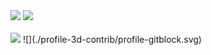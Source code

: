 <img src="https://img.shields.io/badge/#61DAFB?style=flat&logo=React&logoColor=white"/>
<img src="https://github-readme-stats.vercel.app/api/top-langs/?username=seunghun-5945&layout=compact&theme=tokyonight"><br><br>
<img src="https://github-readme-stats.vercel.app/api?username=seunghun-5945&show_icons=true&theme=tokyonight">
![](./profile-3d-contrib/profile-gitblock.svg)
